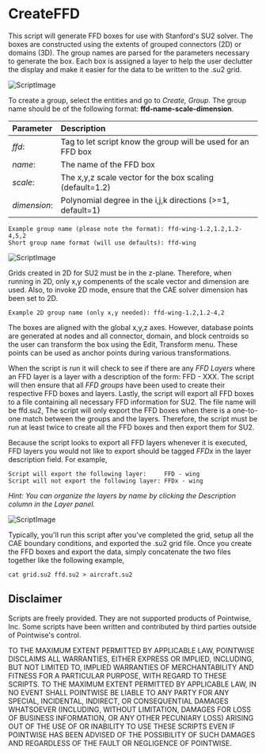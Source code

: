 # CreateFFD

This script will generate FFD boxes for use with Stanford's SU2 solver. The
boxes are constructed using the extents of grouped connectors (2D) or domains
(3D). The group names are parsed for the parameters necessary to generate the
box. Each box is assigned a layer to help the user declutter the display and
make it easier for the data to be written to the .su2 grid.

![ScriptImage](https://raw.github.com/pointwise/CreateFFD/master/Grid.png)

To create a group, select the entities and go to *Create, Group*. The group
name should be of the following format: **ffd-name-scale-dimension**.

|Parameter    |Description                                                 |
|:------------|:-----------------------------------------------------------|
|*ffd*:       |Tag to let script know the group will be used for an FFD box|
|*name*:      |The name of the FFD box                                     |
|*scale*:     |The x,y,z scale vector for the box scaling (default=1.2)    |
|*dimension*: |Polynomial degree in the i,j,k directions (>=1, default=1)  |

    Example group name (please note the format): ffd-wing-1.2,1.2,1.2-4,5,2
    Short group name format (will use defaults): ffd-wing

![ScriptImage](https://raw.github.com/pointwise/CreateFFD/master/Groups.png)

Grids created in 2D for SU2 must be in the z-plane. Therefore, when running
in 2D, only x,y compenents of the scale vector and dimension are used. Also,
to invoke 2D mode, ensure that the CAE solver dimension has been set to 2D.

    Example 2D group name (only x,y needed): ffd-wing-1.2,1.2-4,2

The boxes are aligned with the global x,y,z axes. However, database points
are generated at nodes and all connector, domain, and block centroids so
the user can transform the box using the Edit, Transform menu. These points
can be used as anchor points during various transformations.

When the script is run it will check to see if there are any *FFD Layers*
where an FFD layer is a layer with a description of the form: FFD - XXX.
The script will then ensure that all *FFD groups* have been used to create
their respective FFD boxes and layers. Lastly, the script will export all
FFD boxes to a file containing all necessary FFD information for SU2. The
file name will be ffd.su2, The script will only export the FFD boxes when
there is a one-to-one match between the groups and the layers. Therefore,
the script must be run at least twice to create all the FFD boxes and then
export them for SU2.

Because the script looks to export all FFD layers whenever it is executed,
FFD layers you would not like to export should be tagged *FFDx* in the
layer description field. For example,

    Script will export the following layer:     FFD - wing
    Script will not export the following layer: FFDx - wing

*Hint: You can organize the layers by name by clicking the Description
column in the Layer panel.*

![ScriptImage](https://raw.github.com/pointwise/CreateFFD/master/Layers.png)

Typically, you'll run this script after you've completed the grid, setup
all the CAE boundary conditions, and exported the .su2 grid file. Once
you create the FFD boxes and export the data, simply concatenate the two
files together like the following example,

    cat grid.su2 ffd.su2 > aircraft.su2

## Disclaimer
Scripts are freely provided. They are not supported products of
Pointwise, Inc. Some scripts have been written and contributed by third
parties outside of Pointwise's control.

TO THE MAXIMUM EXTENT PERMITTED BY APPLICABLE LAW, POINTWISE DISCLAIMS
ALL WARRANTIES, EITHER EXPRESS OR IMPLIED, INCLUDING, BUT NOT LIMITED
TO, IMPLIED WARRANTIES OF MERCHANTABILITY AND FITNESS FOR A PARTICULAR
PURPOSE, WITH REGARD TO THESE SCRIPTS. TO THE MAXIMUM EXTENT PERMITTED
BY APPLICABLE LAW, IN NO EVENT SHALL POINTWISE BE LIABLE TO ANY PARTY
FOR ANY SPECIAL, INCIDENTAL, INDIRECT, OR CONSEQUENTIAL DAMAGES
WHATSOEVER (INCLUDING, WITHOUT LIMITATION, DAMAGES FOR LOSS OF BUSINESS
INFORMATION, OR ANY OTHER PECUNIARY LOSS) ARISING OUT OF THE USE OF OR
INABILITY TO USE THESE SCRIPTS EVEN IF POINTWISE HAS BEEN ADVISED OF THE
POSSIBILITY OF SUCH DAMAGES AND REGARDLESS OF THE FAULT OR NEGLIGENCE OF
POINTWISE.
	 

